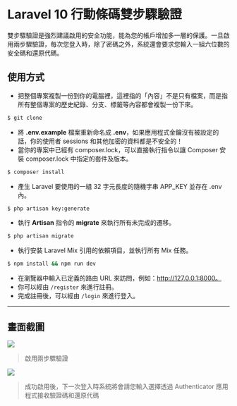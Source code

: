 # Laravel 10 行動條碼雙步驟驗證

雙步驟驗證是強烈建議啟用的安全功能，能為您的帳戶增加多一層的保護。一旦啟用兩步驟驗證，每次您登入時，除了密碼之外，系統還會要求您輸入一組六位數的安全碼和還原代碼。

## 使用方式
- 把整個專案複製一份到你的電腦裡，這裡指的「內容」不是只有檔案，而是指所有整個專案的歷史紀錄、分支、標籤等內容都會複製一份下來。
```sh
$ git clone
```
- 將 __.env.example__ 檔案重新命名成 __.env__，如果應用程式金鑰沒有被設定的話，你的使用者 sessions 和其他加密的資料都是不安全的！
- 當你的專案中已經有 composer.lock，可以直接執行指令以讓 Composer 安裝 composer.lock 中指定的套件及版本。
```sh
$ composer install
```
- 產生 Laravel 要使用的一組 32 字元長度的隨機字串 APP_KEY 並存在 .env 內。
```sh
$ php artisan key:generate
```
- 執行 __Artisan__ 指令的 __migrate__ 來執行所有未完成的遷移。
```sh
$ php artisan migrate
```
- 執行安裝 Laravel Mix 引用的依賴項目，並執行所有 Mix 任務。
```sh
$ npm install && npm run dev
```
- 在瀏覽器中輸入已定義的路由 URL 來訪問，例如：http://127.0.0.1:8000。
- 你可以經由 `/register` 來進行註冊。
- 完成註冊後，可以經由 `/login` 來進行登入。

----

## 畫面截圖
![](https://i.imgur.com/Ar8rBQv.png)
> 啟用兩步驟驗證

![](https://i.imgur.com/dn5YJAm.png)
> 成功啟用後，下一次登入時系統將會請您輸入選擇透過 Authenticator 應用程式接收驗證碼和還原代碼